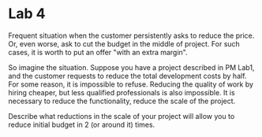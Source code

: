 # Lab 4

Frequent situation when the customer persistently asks to reduce the price. Or, even worse, ask to cut the budget in the middle of project. For such cases, it is worth to put an offer "with an extra margin".

So imagine the situation. Suppose you have a project described in PM Lab1, and the customer requests to reduce the total development costs by half. For some reason, it is impossible to refuse. Reducing the quality of work by hiring cheaper, but less qualified professionals is also impossible. It is necessary to reduce the functionality, reduce the scale of the project.

Describe what reductions in the scale of your project will allow you to reduce initial budget in 2 (or around it) times.
